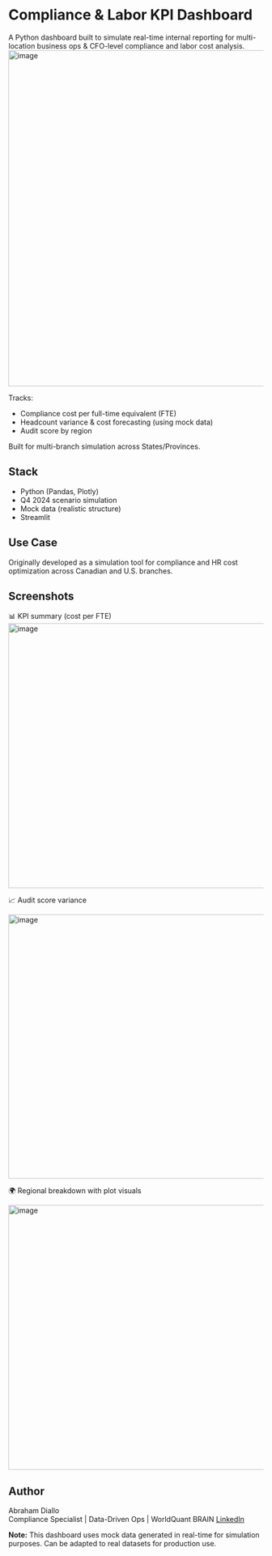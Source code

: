 # Compliance & Labor KPI Dashboard

A Python dashboard built to simulate real-time internal reporting for multi-location business ops & CFO-level compliance and labor cost analysis.
<img width="664" alt="image" src="https://github.com/user-attachments/assets/797fbf3e-0d6f-4fc9-b662-e09231ba6f8a" />

 Tracks:
- Compliance cost per full-time equivalent (FTE)
- Headcount variance & cost forecasting (using mock data)
- Audit score by region

Built for multi-branch simulation across States/Provinces.

## Stack
- Python (Pandas, Plotly)
- Q4 2024 scenario simulation
- Mock data (realistic structure)
- Streamlit

## Use Case
Originally developed as a simulation tool for compliance and HR cost optimization across Canadian and U.S. branches.

## Screenshots
📊 KPI summary (cost per FTE)  
<img width="523" alt="image" src="https://github.com/user-attachments/assets/ea8a2c38-5da9-46d5-9935-6afcd140a664" />

📈 Audit score variance

<img width="522" alt="image" src="https://github.com/user-attachments/assets/49ddefbf-ea7e-4485-8c7c-dd1583e8ce8f" />

🌍 Regional breakdown with plot visuals

<img width="523" alt="image" src="https://github.com/user-attachments/assets/1a4040c2-5c57-411a-b59b-ee5a270b00ed" />


## Author
Abraham Diallo  
Compliance Specialist | Data-Driven Ops | WorldQuant BRAIN 
[LinkedIn](https://www.linkedin.com/in/abrahamdia/)


**Note:** This dashboard uses mock data generated in real-time for simulation purposes. Can be adapted to real datasets for production use.